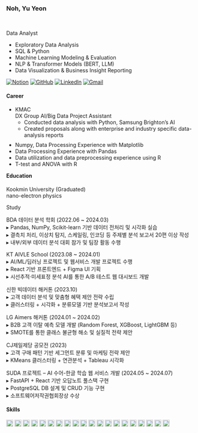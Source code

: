 ### Noh, Yu Yeon
<br>

Data Analyst

- Exploratory Data Analysis
- SQL & Python
- Machine Learning Modeling & Evaluation  
- NLP & Transformer Models (BERT, LLM)  
- Data Visualization & Business Insight Reporting  

[![Notion](https://img.shields.io/badge/Notion-000000?style=flat-square&logo=notion&logoColor=white)](https://www.notion.so/Portfolio-1d64e0d74e0780a697b0ca7e82152f4e) [![GitHub](https://img.shields.io/badge/GitHub-181717?style=flat-square&logo=github&logoColor=white)](https://github.com/Ellie-noh) [![LinkedIn](https://img.shields.io/badge/LinkedIn-0A66C2?style=flat-square&logo=linkedin&logoColor=white)](https://www.linkedin.com/in/yuyeonnoh/) [![Gmail](https://img.shields.io/badge/Gmail-D14836?style=flat-square&logo=gmail&logoColor=white)](mailto:nomir200@kookmin.ac.kr)


#### Career
- KMAC  <br>
  DX Group AI/Big Data Project Assistant
  - Conducted data analysis with Python, Samsung Brighton’s AI
  - Created proposals along with enterprise and industry specific data-analysis reports 





<ul style="margin-top: -5px; margin-bottom: -5px;">
  <li>Numpy, Data Processing Experience with Matplotlib</li>
  <li>Data Processing Experience with Pandas</li>
  <li>Data utilization and data preprocessing experience using R</li>
  <li>T-test and ANOVA with R</li>
</ul>



#### Education <br>
  Kookmin University (Graduated)<br>
  nano-electron physics


Study

BDA 데이터 분석 학회 (2022.06 ~ 2024.03)<br>
▸ Pandas, NumPy, Scikit-learn 기반 데이터 전처리 및 시각화 실습<br>
▸ 결측치 처리, 이상치 탐지, 스케일링, 인코딩 등 주제별 분석 보고서 20편 이상 작성<br>
▸ 내부/외부 데이터 분석 대회 참가 및 팀장 활동 수행<br>

KT AIVLE School (2023.08 ~ 2024.01)<br>
▸ AI/ML/딥러닝 프로젝트 및 웹서비스 개발 프로젝트 수행<br>
▸ React 기반 프론트엔드 + Figma UI 기획<br>
▸ 시선추적·미세표정 분석 AI를 통한 A/B 테스트 웹 대시보드 개발<br>

신한 빅데이터 해커톤 (2023.10)<br>
▸ 고객 데이터 분석 및 맞춤형 혜택 제안 전략 수립<br>
▸ 클러스터링 + 시각화 + 분류모델 기반 분석보고서 작성<br>

LG Aimers 해커톤 (2024.01 ~ 2024.02)<br>
▸ B2B 고객 이탈 예측 모델 개발 (Random Forest, XGBoost, LightGBM 등)<br>
▸ SMOTE를 통한 클래스 불균형 해소 및 실질적 전략 제안<br>

CJ제일제당 공모전 (2023)<br>
▸ 고객 구매 패턴 기반 세그먼트 분류 및 마케팅 전략 제안<br>
▸ KMeans 클러스터링 + 연관분석 + Tableau 시각화<br>

SUDA 프로젝트 – AI 수어-한글 학습 웹 서비스 개발 (2024.05 ~ 2024.07)<br>
▸ FastAPI + React 기반 오답노트 풀스택 구현<br>
▸ PostgreSQL DB 설계 및 CRUD 기능 구현<br>
▸ 소프트웨어저작권협회장상 수상<br>




#### Skills 
<img src="https://img.shields.io/badge/R-276DC3?style=flat-square&logo=r&logoColor=white" height="18px"> <img src="https://img.shields.io/badge/Python-3776AB?style=flat-square&logo=python&logoColor=white" height="18px"> <img src="https://img.shields.io/badge/MySQL-4479A1?style=flat-square&logo=mysql&logoColor=white" height="18px"> <img src="https://img.shields.io/badge/Oracle-F80000?style=flat-square&logo=oracle&logoColor=white" height="18px"> <img src="https://img.shields.io/badge/PostgreSQL-4169E1?style=flat-square&logo=postgresql&logoColor=white" height="18px"> <img src="https://img.shields.io/badge/NumPy-013243?style=flat-square&logo=numpy&logoColor=white" height="18px"> <img src="https://img.shields.io/badge/Pandas-150458?style=flat-square&logo=pandas&logoColor=white" height="18px"> <img src="https://img.shields.io/badge/Kaggle-20BEFF?style=flat-square&logo=kaggle&logoColor=white" height="18px"> <img src="https://img.shields.io/badge/JavaScript-F7DF1E?style=flat-square&logo=javascript&logoColor=black" height="18px"> <img src="https://img.shields.io/badge/FastAPI-009688?style=flat-square&logo=fastapi&logoColor=white" height="18px"> <img src="https://img.shields.io/badge/React-20232A?style=flat-square&logo=react&logoColor=61DAFB" height="18px"> <img src="https://img.shields.io/badge/Seaborn-3776AB?style=flat-square&logo=python&logoColor=white" height="18px"> <img src="https://img.shields.io/badge/Matplotlib-11557c?style=flat-square&logo=python&logoColor=white" height="18px"> <img src="https://img.shields.io/badge/Scikit--learn-F7931E?style=flat-square&logo=scikit-learn&logoColor=white" height="18px"> <img src="https://img.shields.io/badge/XGBoost-d94e3d?style=flat-square&logo=xgboost&logoColor=white" height="18px"> <img src="https://img.shields.io/badge/LightGBM-027b8f?style=flat-square&logo=leaflet&logoColor=white" height="18px"> <img src="https://img.shields.io/badge/CatBoost-ffcc00?style=flat-square&logo=cat&logoColor=black" height="18px"> <img src="https://img.shields.io/badge/Jupyter-F37626?style=flat-square&logo=jupyter&logoColor=white" height="18px"> <img src="https://img.shields.io/badge/VS_Code-007ACC?style=flat-square&logo=visual-studio-code&logoColor=white" height="18px"> <img src="https://img.shields.io/badge/Slack-4A154B?style=flat-square&logo=slack&logoColor=white" height="18px">
